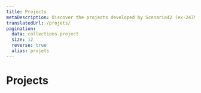 ```yaml
---
title: Projects
metaDescription: Discover the projects developed by Scenario42 (ex-247Max)
translatedUrl: /projets/
pagination:
  data: collections.project
  size: 12
  reverse: true
  alias: projets
---
```


# Projects